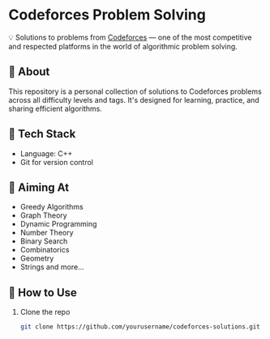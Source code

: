 # Codeforces Problem Solving

💡 Solutions to problems from [Codeforces](https://codeforces.com/) — one of the most competitive and respected platforms in the world of algorithmic problem solving.

## 📘 About

This repository is a personal collection of solutions to Codeforces problems across all difficulty levels and tags. It's designed for learning, practice, and sharing efficient algorithms.

## 🔧 Tech Stack

- Language: C++
- Git for version control

## 🧠 Aiming At

- Greedy Algorithms  
- Graph Theory  
- Dynamic Programming  
- Number Theory  
- Binary Search  
- Combinatorics  
- Geometry  
- Strings and more...

## 🚀 How to Use

1. Clone the repo  
   ```bash
   git clone https://github.com/yourusername/codeforces-solutions.git
